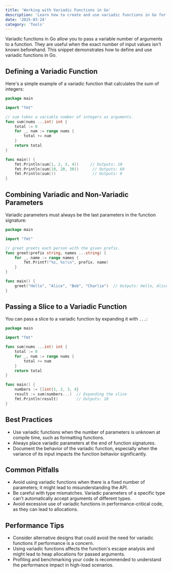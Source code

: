 ```yaml
---
title: 'Working with Variadic Functions in Go'
description: 'Learn how to create and use variadic functions in Go for flexible function arguments.'
date: '2025-03-24'
category: 'Tools'
---
```


Variadic functions in Go allow you to pass a variable number of arguments to a function. They are useful when the exact number of input values isn't known beforehand. This snippet demonstrates how to define and use variadic functions in Go.

## Defining a Variadic Function

Here's a simple example of a variadic function that calculates the sum of integers:

```go
package main

import "fmt"

// sum takes a variable number of integers as arguments.
func sum(nums ...int) int {
	total := 0
	for _, num := range nums {
		total += num
	}
	return total
}

func main() {
	fmt.Println(sum(1, 2, 3, 4))     // Outputs: 10
	fmt.Println(sum(10, 20, 30))      // Outputs: 60
	fmt.Println(sum())                // Outputs: 0
}
```

## Combining Variadic and Non-Variadic Parameters

Variadic parameters must always be the last parameters in the function signature:

```go
package main

import "fmt"

// greet greets each person with the given prefix.
func greet(prefix string, names ...string) {
	for _, name := range names {
		fmt.Printf("%s, %s!\n", prefix, name)
	}
}

func main() {
	greet("Hello", "Alice", "Bob", "Charlie")  // Outputs: Hello, Alice! Hello, Bob! Hello, Charlie!
}
```

## Passing a Slice to a Variadic Function

You can pass a slice to a variadic function by expanding it with `...`:

```go
package main

import "fmt"

func sum(nums ...int) int {
	total := 0
	for _, num := range nums {
		total += num
	}
	return total
}

func main() {
	numbers := []int{1, 2, 3, 4}
	result := sum(numbers...)  // Expanding the slice
	fmt.Println(result)        // Outputs: 10
}
```

## Best Practices

- Use variadic functions when the number of parameters is unknown at compile time, such as formatting functions.
- Always place variadic parameters at the end of function signatures.
- Document the behavior of the variadic function, especially when the variance of its input impacts the function behavior significantly.

## Common Pitfalls

- Avoid using variadic functions when there is a fixed number of parameters; it might lead to misunderstanding the API.
- Be careful with type mismatches. Variadic parameters of a specific type can't automatically accept arguments of different types.
- Avoid excessive use of variadic functions in performance-critical code, as they can lead to allocations.

## Performance Tips

- Consider alternative designs that could avoid the need for variadic functions if performance is a concern.
- Using variadic functions affects the function's escape analysis and might lead to heap allocations for passed arguments.
- Profiling and benchmarking your code is recommended to understand the performance impact in high-load scenarios.